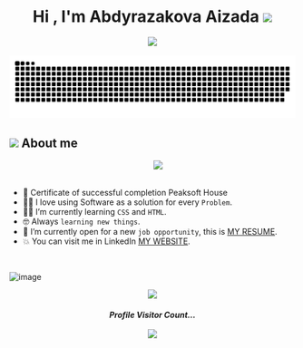 <h1 align="center">Hi , I'm Abdyrazakova Aizada <img src="https://media.giphy.com/media/hvRJCLFzcasrR4ia7z/giphy.gif" width="35"></h1>
<p align="center">
  <a href="https://github.com/DenverCoder1/readme-typing-svg"><img src="https://readme-typing-svg.herokuapp.com?font=Time+New+Roman&color=%23C8BE25&size=25&center=true&vCenter=true&width=600&height=100&lines=Java+Developer;Backend+Developer;Always+learning+new+things"></a>
</p>

<div align="center">
  <img  src="https://github.com/1999AZZAR/1999AZZAR/blob/main/resources/img/grid-snake.svg"
       alt="snake" /></a>
</div>

## <picture><img src = "https://github.com/7oSkaaa/7oSkaaa/blob/main/Images/about_me.gif?raw=true" width = 50px></picture> About me

<picture> <img align="right" src="https://github.com/7oSkaaa/7oSkaaa/blob/main/Images/Right_Side.gif?raw=true" width = 250px></picture>

<br><br>

- :bookmark_tabs: Certificate of successful completion Peaksoft House
- :technologist: I love using Software as a solution for every `Problem`.
- :student: I’m currently learning `CSS` and `HTML`.
- :nerd_face: Always `learning new things`.
- :thinking: I’m currently open for a new `job opportunity`, this is [MY RESUME](http://lnkiy.in/Ahmed_Hossam_Resume).
- :boom: You can visit me in LinkedIn [MY WEBSITE](https://cutt.ly/Ahmed_Hossam_Website).
<br>

![image](https://github.com/Aizada30/Aizada30/assets/131680193/362dec84-c8ea-4e88-b37b-89554ffb25eb)




<p align="center"> 
  <img src="https://raw.githubusercontent.com/saadeghi/saadeghi/master/dino.gif" /><br><br>
  <i><b>Profile Visitor Count...</b></i><br><br>
  <img src="https://profile-counter.glitch.me/lostgirljourney/count.svg" />
</p>

